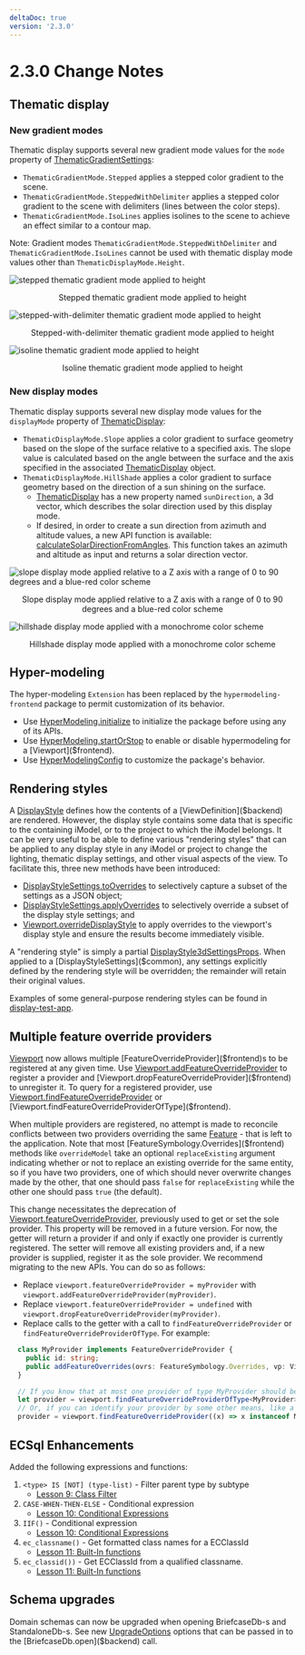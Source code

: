 ```yaml
---
deltaDoc: true
version: '2.3.0'
---
```

# 2.3.0 Change Notes

## Thematic display

### New gradient modes

Thematic display supports several new gradient mode values for the `mode` property of [ThematicGradientSettings]($common):

- `ThematicGradientMode.Stepped` applies a stepped color gradient to the scene.
- `ThematicGradientMode.SteppedWithDelimiter` applies a stepped color gradient to the scene with delimiters (lines between the color steps).
- `ThematicGradientMode.IsoLines` applies isolines to the scene to achieve an effect similar to a contour map.

Note: Gradient modes `ThematicGradientMode.SteppedWithDelimiter` and `ThematicGradientMode.IsoLines` cannot be used with thematic display mode values other than `ThematicDisplayMode.Height`.

![stepped thematic gradient mode applied to height](./assets/thematic_stepped.png)
<p align="center">Stepped thematic gradient mode applied to height</p>

![stepped-with-delimiter thematic gradient mode applied to height](./assets/thematic_steppedWithDelimiter.png)
<p align="center">Stepped-with-delimiter thematic gradient mode applied to height</p>

![isoline thematic gradient mode applied to height](./assets/thematic_isolines.png)
<p align="center">Isoline thematic gradient mode applied to height</p>

### New display modes

Thematic display supports several new display mode values for the `displayMode` property of [ThematicDisplay]($common):

- `ThematicDisplayMode.Slope` applies a color gradient to surface geometry based on the slope of the surface relative to a specified axis. The slope value is calculated based on the angle between the surface and the axis specified in the associated [ThematicDisplay]($common) object.
- `ThematicDisplayMode.HillShade` applies a color gradient to surface geometry based on the direction of a sun shining on the surface.
  - [ThematicDisplay]($common) has a new property named `sunDirection`, a 3d vector, which describes the solar direction used by this display mode.
  - If desired, in order to create a sun direction from azimuth and altitude values, a new API function is available: [calculateSolarDirectionFromAngles]($common). This function takes an azimuth and altitude as input and returns a solar direction vector.

![slope display mode applied relative to a Z axis with a range of 0 to 90 degrees and a blue-red color scheme](./assets/thematic_slope.png)
<p align="center">Slope display mode applied relative to a Z axis with a range of 0 to 90 degrees and a blue-red color scheme</p>

![hillshade display mode applied with a monochrome color scheme](./assets/thematic_hillshade.png)
<p align="center">Hillshade display mode applied with a monochrome color scheme</p>

## Hyper-modeling

The hyper-modeling `Extension` has been replaced by the `hypermodeling-frontend` package to permit customization of its behavior.

- Use [HyperModeling.initialize]($hypermodeling) to initialize the package before using any of its APIs.
- Use [HyperModeling.startOrStop]($hypermodeling) to enable or disable hypermodeling for a [Viewport]($frontend).
- Use [HyperModelingConfig]($hypermodeling) to customize the package's behavior.

## Rendering styles

A [DisplayStyle]($backend) defines how the contents of a [ViewDefinition]($backend) are rendered. However, the display style contains some data that is specific to the containing iModel, or to the project to which the iModel belongs. It can be very useful to be able to define various "rendering styles" that can be applied to any display style in any iModel or project to change the lighting, thematic display settings, and other visual aspects of the view. To facilitate this, three new methods have been introduced:

- [DisplayStyleSettings.toOverrides]($common) to selectively capture a subset of the settings as a JSON object;
- [DisplayStyleSettings.applyOverrides]($common) to selectively override a subset of the display style settings; and
- [Viewport.overrideDisplayStyle]($frontend) to apply overrides to the viewport's display style and ensure the results become immediately visible.

A "rendering style" is simply a partial [DisplayStyle3dSettingsProps]($common). When applied to a [DisplayStyleSettings]($common), any settings explicitly defined by the rendering style will be overridden; the remainder will retain their original values.

Examples of some general-purpose rendering styles can be found in [display-test-app](https://github.com/imodeljs/imodeljs/blob/master/test-apps/display-test-app/src/frontend/ViewAttributes.ts).

## Multiple feature override providers

[Viewport]($frontend) now allows multiple [FeatureOverrideProvider]($frontend)s to be registered at any given time. Use [Viewport.addFeatureOverrideProvider]($frontend) to register a provider and [Viewport.dropFeatureOverrideProvider]($frontend) to unregister it. To query for a registered provider, use [Viewport.findFeatureOverrideProvider]($frontend) or [Viewport.findFeatureOverrideProviderOfType]($frontend).

When multiple providers are registered, no attempt is made to reconcile conflicts between two providers overriding the same [Feature]($common) - that is left to the application. Note that most [FeatureSymbology.Overrides]($frontend) methods like `overrideModel` take an optional `replaceExisting` argument indicating whether or not to replace an existing override for the same entity, so if you have two providers, one of which should never overwrite changes made by the other, that one should pass `false` for `replaceExisting` while the other one should pass `true` (the default).

This change necessitates the deprecation of [Viewport.featureOverrideProvider]($frontend), previously used to get or set the sole provider. This property will be removed in a future version. For now, the getter will return a provider if and only if exactly one provider is currently registered. The setter will remove all existing providers and, if a new provider is supplied, register it as the sole provider. We recommend migrating to the new APIs. You can do so as follows:

- Replace `viewport.featureOverrideProvider = myProvider` with `viewport.addFeatureOverrideProvider(myProvider)`.
- Replace `viewport.featureOverrideProvider = undefined` with `viewport.dropFeatureOverrideProvider(myProvider)`.
- Replace calls to the getter with a call to `findFeatureOverrideProvider` or `findFeatureOverrideProviderOfType`. For example:

```ts
  class MyProvider implements FeatureOverrideProvider {
    public id: string;
    public addFeatureOverrides(ovrs: FeatureSymbology.Overrides, vp: Viewport): void { /* ... */ }
  }

  // If you know that at most one provider of type MyProvider should be registered at any one time:
  let provider = viewport.findFeatureOverrideProviderOfType<MyProvider>(MyProvider);
  // Or, if you can identify your provider by some other means, like a property:
  provider = viewport.findFeatureOverrideProvider((x) => x instanceof MyProvider && x.id === "my provider");
```

## ECSql Enhancements

Added the following expressions and functions:

1. `<type> IS [NOT] (type-list)` - Filter parent type by subtype
    - [Lesson 9: Class Filter](../learning/ECSQLTutorial/ClassFilter.md)
1. `CASE-WHEN-THEN-ELSE` - Conditional expression
    - [Lesson 10: Conditional Expressions](../learning/ECSQLTutorial/ConditionalExpr.md)
1. `IIF()`  - Conditional expression
    - [Lesson 10: Conditional Expressions](../learning/ECSQLTutorial/ConditionalExpr.md)
1. `ec_classname()` - Get formatted class names for a ECClassId
    - [Lesson 11: Built-In functions](../learning/ECSQLTutorial/BuiltInFunctions.md)
1. `ec_classid())` - Get ECClassId from a  qualified classname.
    - [Lesson 11: Built-In functions](../learning/ECSQLTutorial/BuiltInFunctions.md)

## Schema upgrades

Domain schemas can now be upgraded when opening BriefcaseDb-s and StandaloneDb-s. See new [UpgradeOptions]($common) options that can be passed in to the [BriefcaseDb.open]($backend) call.
